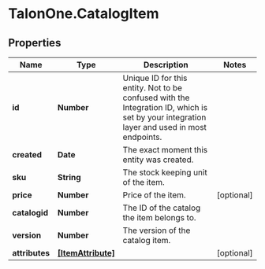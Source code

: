 # TalonOne.CatalogItem

## Properties

Name | Type | Description | Notes
------------ | ------------- | ------------- | -------------
**id** | **Number** | Unique ID for this entity. Not to be confused with the Integration ID, which is set by your integration layer and used in most endpoints. | 
**created** | **Date** | The exact moment this entity was created. | 
**sku** | **String** | The stock keeping unit of the item. | 
**price** | **Number** | Price of the item. | [optional] 
**catalogid** | **Number** | The ID of the catalog the item belongs to. | 
**version** | **Number** | The version of the catalog item. | 
**attributes** | [**[ItemAttribute]**](ItemAttribute.md) |  | [optional] 


